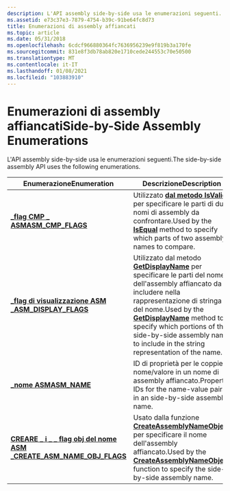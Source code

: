 ```yaml
---
description: L'API assembly side-by-side usa le enumerazioni seguenti.
ms.assetid: e73c37e3-7879-4754-b39c-91be64fc8d73
title: Enumerazioni di assembly affiancati
ms.topic: article
ms.date: 05/31/2018
ms.openlocfilehash: 6cdcf966880364fc7636956239e9f819b3a170fe
ms.sourcegitcommit: 831e8f3db78ab820e1710cede244553c70e50500
ms.translationtype: MT
ms.contentlocale: it-IT
ms.lasthandoff: 01/08/2021
ms.locfileid: "103883910"
---
```

# <a name="side-by-side-assembly-enumerations"></a><span data-ttu-id="165ac-103">Enumerazioni di assembly affiancati</span><span class="sxs-lookup"><span data-stu-id="165ac-103">Side-by-Side Assembly Enumerations</span></span>

<span data-ttu-id="165ac-104">L'API assembly side-by-side usa le enumerazioni seguenti.</span><span class="sxs-lookup"><span data-stu-id="165ac-104">The side-by-side assembly API uses the following enumerations.</span></span>



| <span data-ttu-id="165ac-105">Enumerazione</span><span class="sxs-lookup"><span data-stu-id="165ac-105">Enumeration</span></span>                                                         | <span data-ttu-id="165ac-106">Descrizione</span><span class="sxs-lookup"><span data-stu-id="165ac-106">Description</span></span>                                                                                                                                                                                |
|---------------------------------------------------------------------|--------------------------------------------------------------------------------------------------------------------------------------------------------------------------------------------|
| [<span data-ttu-id="165ac-107">**\_flag CMP \_ ASM**</span><span class="sxs-lookup"><span data-stu-id="165ac-107">**ASM\_CMP\_FLAGS**</span></span>](/windows/win32/api/winsxs/ne-winsxs-asm_cmp_flags)                           | <span data-ttu-id="165ac-108">Utilizzato [**dal metodo IsValid**](/windows/desktop/api/winsxs/nf-winsxs-iassemblyname-isequal) per specificare le parti di due nomi di assembly da confrontare.</span><span class="sxs-lookup"><span data-stu-id="165ac-108">Used by the [**IsEqual**](/windows/desktop/api/winsxs/nf-winsxs-iassemblyname-isequal) method to specify which parts of two assembly names to compare.</span></span>                                                                       |
| [<span data-ttu-id="165ac-109">**\_flag di visualizzazione ASM \_**</span><span class="sxs-lookup"><span data-stu-id="165ac-109">**ASM\_DISPLAY\_FLAGS**</span></span>](/windows/win32/api/winsxs/ne-winsxs-asm_display_flags)                   | <span data-ttu-id="165ac-110">Utilizzato dal metodo [**GetDisplayName**](/windows/desktop/api/winsxs/nf-winsxs-iassemblyname-getdisplayname) per specificare le parti del nome dell'assembly affiancato da includere nella rappresentazione di stringa del nome.</span><span class="sxs-lookup"><span data-stu-id="165ac-110">Used by the [**GetDisplayName**](/windows/desktop/api/winsxs/nf-winsxs-iassemblyname-getdisplayname) method to specify which portions of the side-by-side assembly name to include in the string representation of the name.</span></span> |
| [<span data-ttu-id="165ac-111">**\_nome ASM**</span><span class="sxs-lookup"><span data-stu-id="165ac-111">**ASM\_NAME**</span></span>](/windows/win32/api/winsxs/ne-winsxs-asm_name)                                      | <span data-ttu-id="165ac-112">ID di proprietà per le coppie nome/valore in un nome di assembly affiancato.</span><span class="sxs-lookup"><span data-stu-id="165ac-112">Property IDs for the name-value pairs in an side-by-side assembly name.</span></span>                                                                                                                    |
| [<span data-ttu-id="165ac-113">**CREARE \_ i \_ \_ flag obj del nome ASM \_**</span><span class="sxs-lookup"><span data-stu-id="165ac-113">**CREATE\_ASM\_NAME\_OBJ\_FLAGS**</span></span>](/windows/win32/api/winsxs/ne-winsxs-create_asm_name_obj_flags) | <span data-ttu-id="165ac-114">Usato dalla funzione [**CreateAssemblyNameObject**](/windows/desktop/api/Winsxs/nf-winsxs-createassemblynameobject) per specificare il nome dell'assembly affiancato.</span><span class="sxs-lookup"><span data-stu-id="165ac-114">Used by the [**CreateAssemblyNameObject**](/windows/desktop/api/Winsxs/nf-winsxs-createassemblynameobject) function to specify the side-by-side assembly name.</span></span>                                                               |



 

 

 



